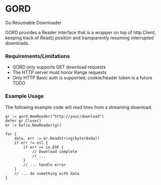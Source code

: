 # GORD
Go Resumable Downloader

GORD provides a Reader interface that is a wrapper on top of http.Client, 
keeping track of Read() position and transparently resuming interrupted
downloads.

### Requirements/Limitations

* GORD only supports GET download requests
* The HTTP server must honor Range requests
* Only HTTP Basic auth is supported; cookie/header token is a future TODO

### Example Usage
The following example code will read lines from a streaming
download.

```
gr := gord.NewReader("http://your/download")
defer gr.Close()
br := bufio.NewReader(gr)

for {
	data, err := br.ReadString(byte(0x0a))
	if err != nil {
		if err == io.EOF {
			// Download complete
			// ...
		}
		// ... handle error
	}
	// ... do something with data
}
```
